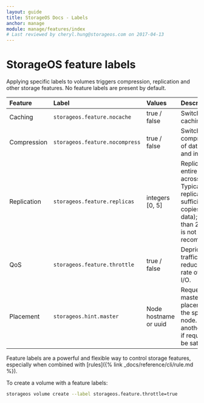 ```yaml
---
layout: guide
title: StorageOS Docs - Labels
anchor: manage
module: manage/features/index
# Last reviewed by cheryl.hung@storageos.com on 2017-04-13
---
```


# StorageOS feature labels

Applying specific labels to volumes triggers compression, replication and other
storage features. No feature labels are present by default.

| Feature     | Label                           | Values         | Description                                              |
|:------------|:--------------------------------|:---------------|:---------------------------------------------------------|
| Caching     | `storageos.feature.nocache`     | true / false   | Switches off caching. |
| Compression | `storageos.feature.nocompress`  | true / false   | Switches off compression of data at rest and in transit. |
| Replication | `storageos.feature.replicas`    | integers [0, 5]| Replicates entire volume across nodes. Typically 1 replica is sufficient (2 copies of the data); more than 2 replicas is not recommended. |
| QoS         | `storageos.feature.throttle`    | true / false   | Deprioritizes traffic by reducing the rate of disk I/O.  |
| Placement   | `storageos.hint.master`         | Node hostname or uuid   | Requests master volume placement on the specified node.  Will use another node if request can't be satisfied. |


Feature labels are a powerful and flexible way to control storage features,
especially when combined with [rules]({% link _docs/reference/cli/rule.md %}).

To create a volume with a feature labels:
```bash
storageos volume create --label storageos.feature.throttle=true
```

